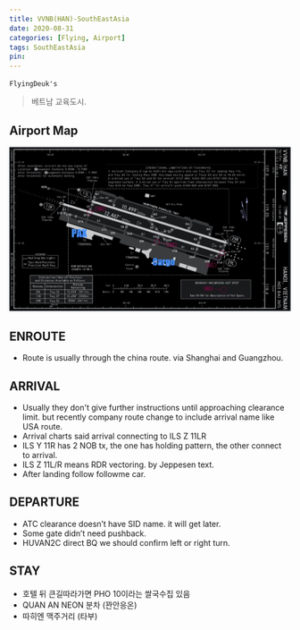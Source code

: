 ```yaml
---
title: VVNB(HAN)-SouthEastAsia
date: 2020-08-31
categories: [Flying, Airport]
tags: SouthEastAsia
pin:
---
```

`FlyingDeuk's`
>베트남 교육도시.


## Airport Map
![han](/img/flying/airport/han_ap.jpg)


## ENROUTE
- Route is usually through the china route. via Shanghai and Guangzhou.

## ARRIVAL
- Usually they don't give further instructions until approaching clearance limit. but recently company route change to include arrival name like USA route.
- Arrival charts said arrival connecting to ILS Z 11LR
- ILS Y 11R has 2 NOB tx, the one has holding pattern, the other connect to arrival.
- ILS Z 11L/R means RDR vectoring. by Jeppesen text.
- After landing follow followme car.



## DEPARTURE
- ATC clearance doesn’t have SID name. it will get later.
- Some gate didn’t need pushback.
- HUVAN2C direct BQ we should confirm left or right turn.

## STAY
- 호텔 뒤 큰길따라가면 PHO 10이라는 쌀국수집 있음
- QUAN AN NEON 분차 (꽌안응온)
- 따히엔 맥주거리 (타부)
